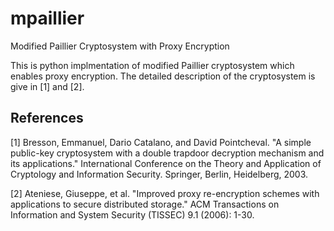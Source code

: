 # mpaillier
Modified Paillier Cryptosystem with Proxy Encryption

This is python implmentation of modified Paillier cryptosystem which enables proxy encryption. The detailed description of the cryptosystem is give in [1] and [2].


## References

[1] Bresson, Emmanuel, Dario Catalano, and David Pointcheval. "A simple public-key cryptosystem with a double trapdoor decryption mechanism and its applications." International Conference on the Theory and Application of Cryptology and Information Security. Springer, Berlin, Heidelberg, 2003.

[2] Ateniese, Giuseppe, et al. "Improved proxy re-encryption schemes with applications to secure distributed storage." ACM Transactions on Information and System Security (TISSEC) 9.1 (2006): 1-30.
